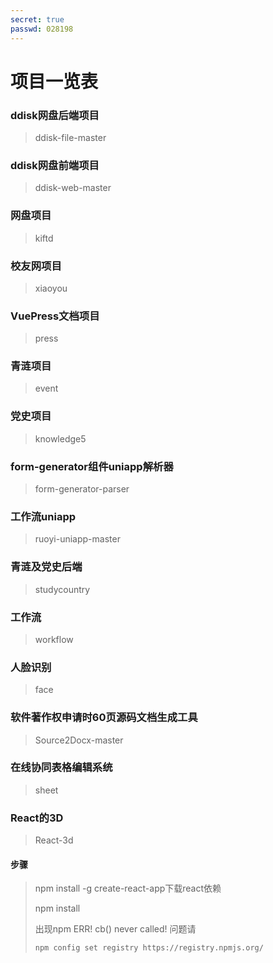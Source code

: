 ```yaml
---
secret: true
passwd: 028198
---
```

# 项目一览表

### ddisk网盘后端项目

> ddisk-file-master

### ddisk网盘前端项目

> ddisk-web-master

### 网盘项目

> kiftd

### 校友网项目

> xiaoyou

### VuePress文档项目

> press

### 青涟项目

> event

### 党史项目

> knowledge5

### form-generator组件uniapp解析器

> form-generator-parser

### 工作流uniapp

> ruoyi-uniapp-master

### 青涟及党史后端

> studycountry

### 工作流

> workflow

### 人脸识别

> face

### 软件著作权申请时60页源码文档生成工具

> Source2Docx-master

### 在线协同表格编辑系统

> sheet


### React的3D

> React-3d

#### 步骤

> npm install -g create-react-app下载react依赖
>
> npm install
>
> 出现npm ERR! cb() never called! 问题请
>
> ```bash
> npm config set registry https://registry.npmjs.org/
> ```



<script>
export default {
    mounted () {
      this.$page.lastUpdated = "2022/2/09 凌晨0:39:09";
    }
  }
</script>